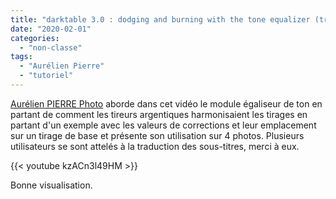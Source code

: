 ```yaml
---
title: "darktable 3.0 : dodging and burning with the tone equalizer (traduction des sous-titres en français)"
date: "2020-02-01"
categories: 
  - "non-classe"
tags: 
  - "Aurélien Pierre"
  - "tutoriel"
---
```


[Aurélien PIERRE Photo](https://www.youtube.com/channel/UCmsSn3fujI81EKEr4NLxrcg) aborde dans cet vidéo le module égaliseur de ton en partant de comment les tireurs argentiques harmonisaient les tirages en partant d'un exemple avec les valeurs de corrections et leur emplacement sur un tirage de base et présente son utilisation sur 4 photos. Plusieurs utilisateurs se sont attelés à la traduction des sous-titres, merci à eux.

{{< youtube kzACn3l49HM >}}

Bonne visualisation.
